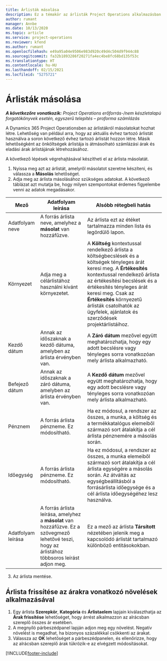 ```yaml
---
title: Árlisták másolása
description: Ez a témakör az árlisták Project Operations alkalmazásban való másolásáról nyújt tájékoztatást.
author: rumant
manager: Annbe
ms.date: 10/13/2020
ms.topic: article
ms.service: project-operations
ms.reviewer: kfend
ms.author: rumant
ms.openlocfilehash: e49a95a04e9506e983d920c49d4c504d9f944c88
ms.sourcegitcommit: fa32b1893286f20271fa4ec4be8fc68bd135f53c
ms.translationtype: HT
ms.contentlocale: hu-HU
ms.lasthandoff: 02/15/2021
ms.locfileid: "5275721"
---
```

# <a name="copy-price-lists"></a>Árlisták másolása

_**A következőre vonatkozik:** Project Operations erőforrás-/nem készletalapú forgatókönyvek esetén, egyszerű telepítés – proforma számlázás_

A Dynamics 365 Project Operationsben az árlistákról másolatokat hozhat létre. Lehetőség van például arra, hogy az aktuális évhez tartozó árlistát használva a soron következő évhez tartozó árlistát hozzon létre.  Másik lehetőségként az önköltségek árlistája is átmásolható számlázási árak és eladási árak árlistájának létrehozásához. 

A következő lépések végrehajtásával készítheti el az árlista másolatát.

1. Nyissa meg azt az árlistát, amelyről másolatot szeretne készíteni, és válassza a **Másolás** lehetőséget.
2. Adja meg az árlista másolásához szükséges adatokat. A következő táblázat azt mutatja be, hogy milyen szempontokat érdemes figyelembe venni az adatok megadásakor.

| Mező | Adatfolyam leírása | Alsóbb rétegbeli hatás |
| --- | --- | --- |
| Adatfolyam neve | A forrás árlista neve, amelyhez a **másolat** van hozzáfűzve. | Az árlista ezt az étéket tartalmazza minden lista és legördülő lapon. |
| Környezet | Adja meg a célárlistához használni kívánt környezetet. | A **Költség** kontextussal rendelkező árlista a költségbecslések és a költségek tényleges árát keresi meg. A **Értékesítés** kontextussal rendelkező árlista az értékesítési becslések és a értékesítés tényleges árát keresi meg. Csak az **Értékesítés** környezetű árlisták csatolhatók az ügyfelek, ajánlatok és szerződések projektárlistáihoz. |
| Kezdő dátum | Annak az időszaknak a kezdő dátuma, amelyben az árlista érvényben van. | A **Záró dátum** mezővel együtt meghatározhatja, hogy egy adott becslésre vagy tényleges sorra vonatkozóan mely árlista alkalmazható. |
| Befejező dátum | Annak az időszaknak a záró dátuma, amelyben az árlista érvényben van. | A **Kezdő dátum** mezővel együtt meghatározhatja, hogy egy adott becslésre vagy tényleges sorra vonatkozóan mely árlista alkalmazható. |
| Pénznem | A forrás árlista pénzneme. Ez módosítható. | Ha ez módosul, a rendszer az összes, a munka, a költség és a termékkatalógus elemeiből származó sort átalakítja a cél árlista pénznemére a másolás során. |
| Időegység | A forrás árlista pénzneme. Ez módosítható. | Ha ez módosul, a rendszer az összes, a munka elemeiből származó sort átalakítja a cél árlista egységére a másolás során. Az átváltás az egységbeállításból a forrásárlista időegysége és a cél árlista időegységéhez lesz használva. |
| Adatfolyam leírása | A forrás árlista leírása, amelyhez a **másolat** van hozzáfűzve. Ez a szövegmező lehetővé teszi, hogy az árlistához többsoros leírást adjon meg. | Ez a mező az árlista **Társított** nézetében jelenik meg a kapcsolódó árlistát tartalmazó különböző entitásokokban. |

3. Az árlista mentése. 

## <a name="update-a-price-list-by-applying-a-mark-up-to-all-the-prices"></a>Árlista frissítése az árakra vonatkozó növelések alkalmazásával

1. Egy árlista **Szerepkör**, **Kategória** és **Árlistaelem** lapjain kiválaszthatja az **Árak frissítése** lehetőséget, hogy árrést alkalmazzon az alrácsban szereplő összes ár esetében. 
2. A megnyíló párbeszédpanel lapján adjon meg egy növelést. Negatív növelést is megadhat, ha bizonyos százalékkal csökkenti az árakat. 
3. Válassza az **OK** lehetőséget a párbeszédpanelen, és ellenőrizze, hogy az alrácsban szereplő árak tükrözik-e az elvégzett módosításokat.


[!INCLUDE[footer-include](../includes/footer-banner.md)]